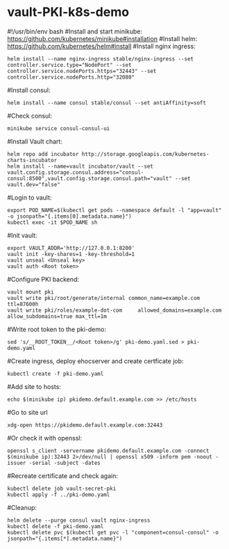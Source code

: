 # vault-PKI-k8s-demo
#!/usr/bin/env bash
#Install and start minikube:
https://github.com/kubernetes/minikube#installation
#Install helm:
https://github.com/kubernetes/helm#install
#Install nginx ingress:
```
helm install --name nginx-ingress stable/nginx-ingress --set controller.service.type="NodePort" --set controller.service.nodePorts.https="32443" --set controller.service.nodePorts.http="32080"
```
#Install consul:
```
helm install --name consul stable/consul --set antiAffinity=soft
```
#Check consul:
```
minikube service consul-consul-ui
```
#Install Vault chart:
```
helm repo add incubator http://storage.googleapis.com/kubernetes-charts-incubator
helm install --name=vault incubator/vault --set vault.config.storage.consul.address="consul-consul:8500",vault.config.storage.consul.path="vault" --set vault.dev="false"
```
#Login to vault:
```
export POD_NAME=$(kubectl get pods --namespace default -l "app=vault" -o jsonpath="{.items[0].metadata.name}")
kubectl exec -it $POD_NAME sh
```
#Init vault:
```
export VAULT_ADDR='http://127.0.0.1:8200'
vault init -key-shares=1 -key-threshold=1
vault unseal <Unseal key>
vault auth <Root token>
```
#Configure PKI backend:
```
vault mount pki
vault write pki/root/generate/internal common_name=example.com ttl=87600h
vault write pki/roles/example-dot-com     allowed_domains=example.com     allow_subdomains=true max_ttl=1m
```
#Write root token to the pki-demo:
```
sed 's/__ROOT_TOKEN__/<Root token>/g' pki-demo.yaml.sed > pki-demo.yaml
```
#Create ingress, deploy ehocserver and create certficate job:
```
kubectl create -f pki-demo.yaml
```
#Add site to hosts:
```
echo $(minikube ip) pkidemo.default.example.com >> /etc/hosts
```
#Go to site url
```
xdg-open https://pkidemo.default.example.com:32443
```
#Or check it with openssl:
```
openssl s_client -servername pkidemo.default.example.com -connect $(minikube ip):32443 2>/dev/null | openssl x509 -inform pem -noout -issuer -serial -subject -dates
```
#Recreate certificate and check again:
```
kubectl delete job vault-secret-pki
kubectl apply -f ../pki-demo.yaml
```

#Cleanup:
```
helm delete --purge consul vault nginx-ingress
kubectl delete -f pki-demo.yaml
kubectl delete pvc $(kubectl get pvc -l "component=consul-consul" -o jsonpath="{.items[*].metadata.name}")
```